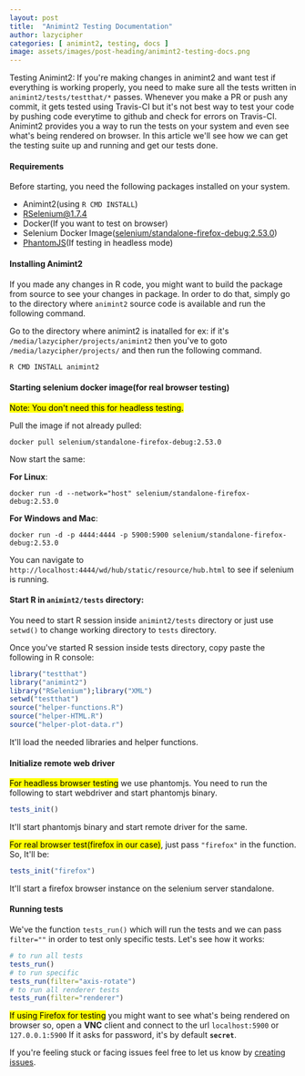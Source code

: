 ```yaml
---
layout: post
title:  "Animint2 Testing Documentation"
author: lazycipher
categories: [ animint2, testing, docs ]
image: assets/images/post-heading/animint2-testing-docs.png
---
```


Testing Animint2: If you're making changes in animint2 and want test if everything is working properly, you need to make sure all the tests written in `animint2/tests/testthat/*` passes.
Whenever you make a PR or push any commit, it gets tested using Travis-CI but it's not best way to test your code by pushing code everytime to github and check for errors on Travis-CI. Animint2 provides you a way to run the tests on your system and even see what's being rendered on browser.
In this article we'll see how we can get the testing suite up and running and get our tests done.

#### Requirements

Before starting, you need the following packages installed on your system.

- Animint2(using `R CMD INSTALL`)
- [RSelenium@1.7.4](https://github.com/ropensci/RSelenium/releases/tag/v1.7.4)
- Docker(If you want to test on browser)
- Selenium Docker Image([selenium/standalone-firefox-debug:2.53.0](https://hub.docker.com/layers/selenium/standalone-firefox-debug/2.53.0/images/sha256-37ab374c61ee2477d5d56510d6c845a1005401c9d89cd9434b6a2a908d4f6c2c?context=explore))
- [PhantomJS](https://github.com/ariya/phantomjs/releases/tag/2.1.1)(If testing in headless mode)

#### Installing Animint2

If you made any changes in R code, you might want to build the package from source to see your changes in package.
In order to do that, simply go to the directory where `animint2` source code is available and run the following command.

Go to the directory where animint2 is inatalled for ex:
if it's `/media/lazycipher/projects/animint2` then you've to goto `/media/lazycipher/projects/` and then run the following command.

```R
R CMD INSTALL animint2
```

#### Starting selenium docker image(for real browser testing)

<mark>Note: You don't need this for headless testing.</mark>

Pull the image if not already pulled:

```
docker pull selenium/standalone-firefox-debug:2.53.0
```

Now start the same:

**For Linux**:

```
docker run -d --network="host" selenium/standalone-firefox-debug:2.53.0
```

**For Windows and Mac**:

```
docker run -d -p 4444:4444 -p 5900:5900 selenium/standalone-firefox-debug:2.53.0
```

You can navigate to `http://localhost:4444/wd/hub/static/resource/hub.html` to see if selenium is running.


#### Start R in `animint2/tests` directory:

You need to start R session inside `animint2/tests` directory or just use `setwd()` to change working directory to `tests` directory.

Once you've started R session inside tests directory, copy paste the following in R console:

```R
library("testthat")
library("animint2")
library("RSelenium");library("XML")
setwd("testthat")
source("helper-functions.R")
source("helper-HTML.R")
source("helper-plot-data.r")
```

It'll load the needed libraries and helper functions.

#### Initialize remote web driver

<mark>For headless browser testing</mark> we use phantomjs. You need to run the following to start webdriver and start phantomjs binary.

```R
tests_init()
```

It'll start phantomjs binary and start remote driver for the same.

<mark>For real browser test(firefox in our case)</mark>, just pass `"firefox"` in the function. So, It'll be:

```R
tests_init("firefox")
```

It'll start a firefox browser instance on the selenium server standalone.

#### Running tests

We've the function `tests_run()` which will run the tests and we can pass `filter=""` in order to test only specific tests. Let's see how it works:

```R
# to run all tests
tests_run() 
# to run specific
tests_run(filter="axis-rotate")
# to run all renderer tests
tests_run(filter="renderer")
```

<mark>If using Firefox for testing</mark> you might want to see what's being rendered on browser so, open a **VNC** client and connect to the url `localhost:5900` or `127.0.0.1:5900`
If it asks for password, it's by default **`secret`**.

If you're feeling stuck or facing issues feel free to let us know by [creating issues](https://github.com/tdhock/animint2/issues).
